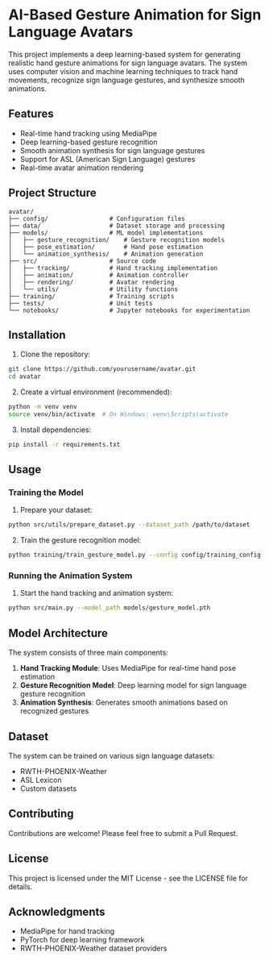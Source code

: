 # AI-Based Gesture Animation for Sign Language Avatars

This project implements a deep learning-based system for generating realistic hand gesture animations for sign language avatars. The system uses computer vision and machine learning techniques to track hand movements, recognize sign language gestures, and synthesize smooth animations.

## Features

- Real-time hand tracking using MediaPipe
- Deep learning-based gesture recognition
- Smooth animation synthesis for sign language gestures
- Support for ASL (American Sign Language) gestures
- Real-time avatar animation rendering

## Project Structure

```
avatar/
├── config/                 # Configuration files
├── data/                   # Dataset storage and processing
├── models/                 # ML model implementations
│   ├── gesture_recognition/    # Gesture recognition models
│   ├── pose_estimation/        # Hand pose estimation
│   └── animation_synthesis/    # Animation generation
├── src/                    # Source code
│   ├── tracking/           # Hand tracking implementation
│   ├── animation/          # Animation controller
│   ├── rendering/          # Avatar rendering
│   └── utils/              # Utility functions
├── training/               # Training scripts
├── tests/                  # Unit tests
└── notebooks/              # Jupyter notebooks for experimentation
```

## Installation

1. Clone the repository:
```bash
git clone https://github.com/yourusername/avatar.git
cd avatar
```

2. Create a virtual environment (recommended):
```bash
python -m venv venv
source venv/bin/activate  # On Windows: venv\Scripts\activate
```

3. Install dependencies:
```bash
pip install -r requirements.txt
```

## Usage

### Training the Model

1. Prepare your dataset:
```bash
python src/utils/prepare_dataset.py --dataset_path /path/to/dataset
```

2. Train the gesture recognition model:
```bash
python training/train_gesture_model.py --config config/training_config.yaml
```

### Running the Animation System

1. Start the hand tracking and animation system:
```bash
python src/main.py --model_path models/gesture_model.pth
```

## Model Architecture

The system consists of three main components:

1. **Hand Tracking Module**: Uses MediaPipe for real-time hand pose estimation
2. **Gesture Recognition Model**: Deep learning model for sign language gesture recognition
3. **Animation Synthesis**: Generates smooth animations based on recognized gestures

## Dataset

The system can be trained on various sign language datasets:
- RWTH-PHOENIX-Weather
- ASL Lexicon
- Custom datasets

## Contributing

Contributions are welcome! Please feel free to submit a Pull Request.

## License

This project is licensed under the MIT License - see the LICENSE file for details.

## Acknowledgments

- MediaPipe for hand tracking
- PyTorch for deep learning framework
- RWTH-PHOENIX-Weather dataset providers 